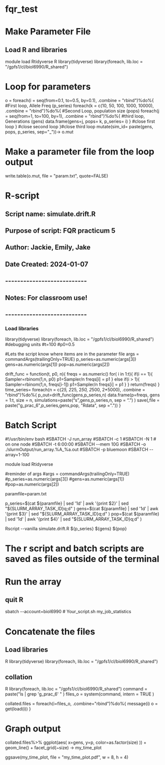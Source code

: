 # fqr_test

# Make Parameter File
## Load R and libraries

module load Rtidyverse
R
library(tidyverse)
library(foreach, lib.loc = "/gpfs1/cl/biol6990/R_shared")

# Loop for parameters
o = foreach(i = seq(from=0.1, to=0.5, by=0.1), .combine = "rbind")%do%{ #First loop, Allele Freq (p_series)
foreach(k = c(10, 50, 100, 1000, 10000), .combine = "rbind")%do%{ #Second Loop, population size (pops)
foreach(j = seq(from=1, to=100, by=1), .combine = "rbind")%do%{  #third loop, Generations (gens)
data.frame(gens=j, pops= k, p_series= i) } #close first loop
 } #close second loop
 }#close third loop
 mutate(sim_id= paste(gens, pops, p_series, sep="_"))-> o.mut
 # Make a parameter file from the loop output
 write.table(o.mut, file = "param.txt", quote=FALSE)

# R-script
## Script name: simulate.drift.R
## Purpose of script: FQR practicum 5
## Author: Jackie, Emily, Jake
## Date Created: 2024-01-07
## ---------------------------
## Notes: For classroom use!
## ---------------------------
### Load libraries
library(tidyverse)
library(foreach, lib.loc = "/gpfs1/cl/biol6990/R_shared")
#debugging units
#t=100
#p0=0.5

#Lets the script know where items are in the parameter file
args = commandArgs(trailingOnly=TRUE)
p_series=as.numeric(args[3])
gens=as.numeric(args[1])
pop=as.numeric(args[2])

drift_func = function(t, p0, n){
freqs = as.numeric()
		for( i in 1:t){
			if(i == 1){
			Sampler=rbinom(1,n, p0)
			p1=Sampler/n
			freqs[i] = p1
					} else if(i > 1){
					Sampler=rbinom(1,n, freqs[i-1])
					p1=Sampler/n
					freqs[i] = p1
}
}
return(freqs)
}
time_series=
foreach(n = c(2*5, 2*25, 2*50, 2*500, 2*5000), .combine = "rbind")%do%{
p_out=drift_func(gens,p_series,n)
data.frame(p=freqs, gens = 1:t, size = n, simulations=paste(“s”,gens,p_series,n, sep = “.”) )
save(,file = paste("g_prac_6",p_series,gens,pop, "Rdata", sep ="."))
}

# Batch Script
#!/usr/bin/env bash
#SBATCH -J run_array
#SBATCH -c 1
#SBATCH -N 1 # on one node
#SBATCH -t 6:00:00 
#SBATCH --mem 10G 
#SBATCH -o ./slurmOutput/run_array.%A_%a.out
#SBATCH -p bluemoon
#SBATCH --array=1-100

module load Rtidyverse

#reminder of args
#args = commandArgs(trailingOnly=TRUE)
#p_series=as.numeric(args[3])
#gens=as.numeric(args[1])
#pop=as.numeric(args[2])

paramfile=param.txt

p_series=$(cat ${paramfile} |  sed '1d' | awk '{print $2}' | sed "${SLURM_ARRAY_TASK_ID}q;d" )
gens=$(cat ${paramfile} |  sed '1d' | awk '{print $3}' | sed "${SLURM_ARRAY_TASK_ID}q;d" )
pop=$(cat ${paramfile} |  sed '1d' | awk '{print $4}' | sed "${SLURM_ARRAY_TASK_ID}q;d" )

Rscript --vanilla simulate.drift.R ${p_series} ${gens} ${pop}

# The r script and batch scripts are saved as files outside of the terminal

# Run the array
## quit R
sbatch --account=biol6990 # Your_script.sh
my_job_statistics <id>

# Concatenate the files
## Load libraries
R
library(tidyverse)
library(foreach, lib.loc = "/gpfs1/cl/biol6990/R_shared")

## collation
R
library(foreach, lib.loc = "/gpfs1/cl/biol6990/R_shared")
command = paste("ls | grep 'g_prac_6' " )
files_o = system(command, intern = TRUE )

collated.files =
foreach(i=files_o, .combine="rbind")%do%{
message(i)
o = get(load(i))
}

# Graph output
collated.files%>% 
ggplot(aes(
x=gens,
y=p,
color=as.factor(size)
)) +
geom_line() +
facet_grid(~size) ->
my_time_plot

ggsave(my_time_plot, file = "my_time_plot.pdf", w = 8, h = 4)
